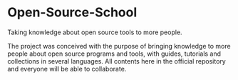# Open-Source-School
Taking knowledge about open source tools to more people.

The project was conceived with the purpose of bringing knowledge to more people about open source programs and tools, with guides, tutorials and collections in several languages. All contents here in the official repository and everyone will be able to collaborate.

